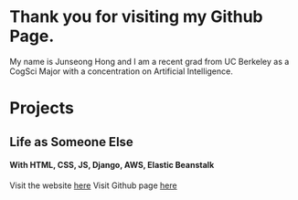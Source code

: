 # Thank you for visiting my Github Page.
My name is Junseong Hong and I am a recent grad from UC Berkeley as a CogSci Major with a concentration on Artificial Intelligence.

# Projects
## Life as Someone Else
#### With HTML, CSS, JS, Django, AWS, Elastic Beanstalk 
Visit the website [here](http://django-env.cmi95gspuf.us-west-1.elasticbeanstalk.com/las/)
Visit Github page [here](https://github.com/jakehong0521/las)